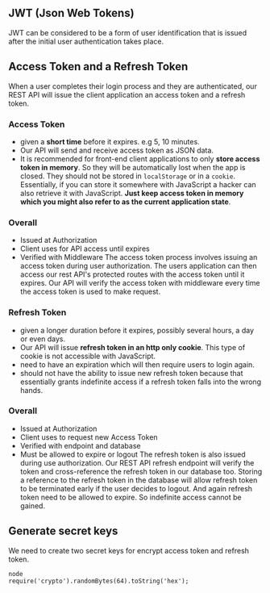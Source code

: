 ## JWT (Json Web Tokens)
JWT can be considered to be a form of user identification that is issued after the initial user authentication takes place.

## Access Token and a Refresh Token
When a user completes their login process and they are authenticated, our REST API will issue the client application an access token and a refresh token.
### Access Token
- given a **short time** before it expires. e.g 5, 10 minutes.
- Our API will send and receive access token as JSON data. 
- It is recommended for front-end client applications to only **store access token in memory**. So they will be automatically lost when the app is closed. They should not be stored in `localStorage` or in a `cookie`. Essentially, if you can store it somewhere with JavaScript a hacker can also retrieve it with JavaScript. **Just keep access token in memory which you might also refer to as the current application state**.
### Overall
- Issued at Authorization
- Client uses for API access until expires
- Verified with Middleware
The access token process involves issuing an access token during user authorization. The users application can then access our rest API's protected routes with the access token until it expires. Our API will verify the access token with middleware every time the access token is used to make request.

### Refresh Token
- given a longer duration before it expires, possibly several hours, a day or even days.
- Our API will issue **refresh token in an http only cookie**. This type of cookie is not accessible with JavaScript.
- need to have an expiration which will then require users to login again.
- should not have the ability to issue new refresh token because that essentially grants indefinite access if a refresh token falls into the wrong hands.
### Overall
- Issued at Authorization
- Client uses to request new Access Token
- Verified with endpoint and database
- Must be allowed to expire or logout
The refresh token is also issued during use authorization. Our REST API refresh endpoint will verify the token and cross-reference the refresh token in our database too. Storing a reference to the refresh token in the database will allow refresh token to be terminated early if the user decides to logout. And again refresh token need to be allowed to expire. So indefinite access cannot be gained.

## Generate secret keys
We need to create two secret keys for encrypt access token and refresh token.
```
node
require('crypto').randomBytes(64).toString('hex');
```